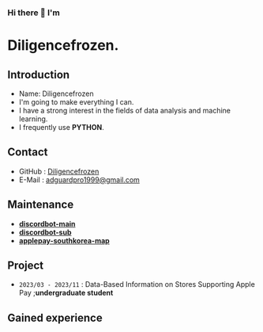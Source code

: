 ### Hi there 👋 I'm

<!--
**diligencefrozen/diligencefrozen** is a ✨ _special_ ✨ repository because its `README.md` (this file) appears on your GitHub profile.

Here are some ideas to get you started:

- 🔭 I’m currently working on ...
- 🌱 I’m currently learning ...
- 👯 I’m looking to collaborate on ...
- 🤔 I’m looking for help with ...
- 💬 Ask me about ...
- 📫 How to reach me: ...
- 😄 Pronouns: ...
- ⚡ Fun fact: ...
-->

# Diligencefrozen.

## Introduction

- Name: Diligencefrozen
- I'm going to make everything I can.
- I have a strong interest in the fields of data analysis and machine learning.
- I frequently use **PYTHON**.

## Contact

- GitHub : [Diligencefrozen](https://github.com/diligencefrozen)
- E-Mail : [adguardpro1999@gmail.com](mailto:adguardpro1999@gmail.com)

## Maintenance

- [**discordbot-main**](https://github.com/diligencefrozen/discordbot-main)
- [**discordbot-sub**](https://github.com/diligencefrozen/discordbot-sub)
- [**applepay-southkorea-map**](https://github.com/diligencefrozen/applepay-southkorea-map)

## Project

- `2023/03 - 2023/11` : Data-Based Information on Stores Supporting Apple Pay ;**undergraduate student**

## Gained experience

